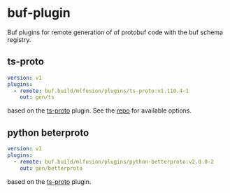 # buf-plugin

Buf plugins for remote generation of of protobuf code with the buf schema registry.

## ts-proto

```yaml
version: v1
plugins:
  - remote: buf.build/mlfusion/plugins/ts-proto:v1.110.4-1
    out: gen/ts
```

based on the [ts-proto](https://github.com/stephenh/ts-proto) plugin.
See the [repo](https://github.com/stephenh/ts-proto#supported-options) for available options.

## python beterproto

```yaml
version: v1
plugins:
  - remote: buf.build/mlfusion/plugins/python-betterproto:v2.0.0-2
    out: gen/betterproto
```

based on the [ts-proto](https://github.com/danielgtaylor/python-betterproto) plugin.
